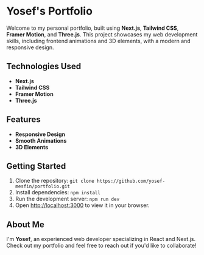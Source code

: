 # Yosef's Portfolio

Welcome to my personal portfolio, built using **Next.js**, **Tailwind CSS**, **Framer Motion**, and **Three.js**. This project showcases my web development skills, including frontend animations and 3D elements, with a modern and responsive design.

## Technologies Used

- **Next.js**
- **Tailwind CSS**
- **Framer Motion**
- **Three.js**

## Features

- **Responsive Design**
- **Smooth Animations**
- **3D Elements**

## Getting Started

1. Clone the repository: `git clone https://github.com/yosef-mesfin/portfolio.git`
2. Install dependencies: `npm install`
3. Run the development server: `npm run dev`
4. Open [http://localhost:3000](http://localhost:3000) to view it in your browser.

## About Me

I'm **Yosef**, an experienced web developer specializing in React and Next.js. Check out my portfolio and feel free to reach out if you'd like to collaborate!
